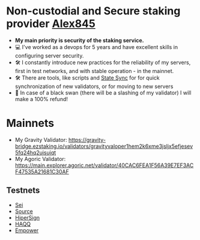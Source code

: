 # Non-custodial and Secure staking provider [Alex845](https://github.com/Phantom1605)
- **My main priority is security of the staking service.**
- 💻 I've worked as a devops for 5 years and have excellent skills in configuring server security.
- 🛠️ I constantly introduce new practices for the reliability of my servers, first in test networks, and with stable operation - in the mainnet.
- 🛠️ There are tools, like scripts and [State Sync](https://github.com/Phantom1605/State-Sync-Snapshots/blob/main/README.md) for for quick synchronization of new validators, or for moving to new servers  
- 💯 In case of a black swan (there will be a slashing of my validator) I will make a 100% refund!

# Mainnets
- My Gravity Validator: https://gravity-bridge.ezstaking.io/validators/gravityvaloper1hem2k6xme3jsljx5efjesev5fq24hq2ujsujqt
- My Agoric Validator: https://main.explorer.agoric.net/validator/40CAC6FEA1F56A39E7EF3ACF47535A21681C30AF

## Testnets
- [Sei](https://sei.explorers.guru/validator/seivaloper14vhlj7ltngzq87c3zv90pdeg3stxvk026g739l)
- [Source](https://explorer.testnet.sourceprotocol.io/source/staking/sourcevaloper1e0ke3v46yd8gzvwfpr0yk7cwl93tpft78w6arv)
- [HiperSign](https://explorer.kjnodes.com/hypersign/staking/hidvaloper1g9p37uequlnyya3elns640yjs6e78evycpzuz7)
- [HAQQ](https://testnet.manticore.team/haqq/staking/haqqvaloper1ay2m5y0fctfxrwm8ujfyw0dzgygra4lp4rcrts)
- [Empower](https://testnet.ping.pub/empower/staking/empowervaloper1cnrxp6fvetr4vx0z5uv368u2jhck8gdjluy3ce)
